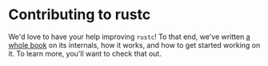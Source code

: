 # Contributing to rustc

We'd love to have your help improving `rustc`! To that end, we've written [a
whole book](https://rust-lang.github.io/rustc-guide/) on its
internals, how it works, and how to get started working on it. To learn
more, you'll want to check that out.
